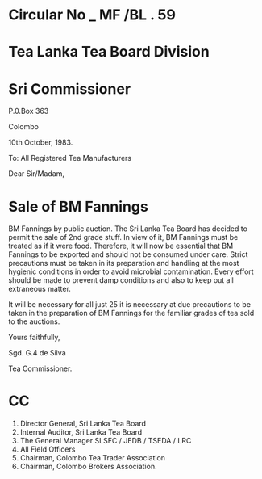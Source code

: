 # Circular No _ MF /BL . 59

# Tea Lanka Tea Board Division

# Sri Commissioner

P.0.Box 363

Colombo

10th October, 1983.

To: All Registered Tea Manufacturers

Dear Sir/Madam,

# Sale of BM Fannings

BM Fannings by public auction. The Sri Lanka Tea Board has decided to permit the sale of 2nd grade stuff. In view of it, BM Fannings must be treated as if it were food. Therefore, it will now be essential that BM Fannings to be exported and should not be consumed under care. Strict precautions must be taken in its preparation and handling at the most hygienic conditions in order to avoid microbial contamination. Every effort should be made to prevent damp conditions and also to keep out all extraneous matter.

It will be necessary for all just 25 it is necessary at due precautions to be taken in the preparation of BM Fannings for the familiar grades of tea sold to the auctions.

Yours faithfully,

Sgd. G.4 de Silva

Tea Commissioner.

# CC

1. Director General, Sri Lanka Tea Board
2. Internal Auditor, Sri Lanka Tea Board
3. The General Manager SLSFC / JEDB / TSEDA / LRC
4. All Field Officers
5. Chairman, Colombo Tea Trader Association
6. Chairman, Colombo Brokers Association.